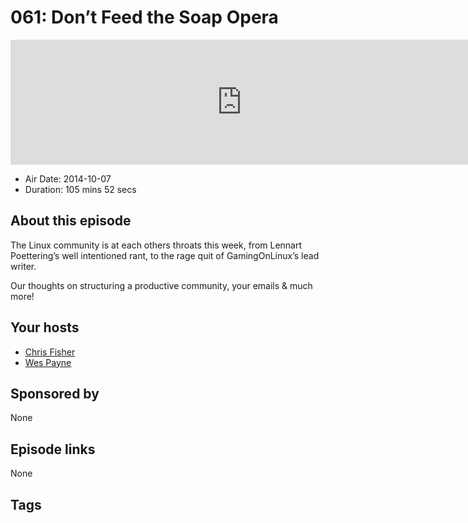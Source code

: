 # 061: Don’t Feed the Soap Opera

<iframe src="https://player.fireside.fm/v2/RUkczH-V+0ULzlPBT?theme=dark" width="740" height="200" frameborder="0" scrolling="no"></iframe>

* Air Date: 2014-10-07
* Duration: 105 mins 52 secs

## About this episode

The Linux community is at each others throats this week, from Lennart Poettering’s well intentioned rant, to the rage quit of GamingOnLinux’s lead writer. 

Our thoughts on structuring a productive community, your emails & much more!

## Your hosts
* [Chris Fisher](https://linuxunplugged.com/hosts/chrislas)
* [Wes Payne](https://linuxunplugged.com/hosts/wes)

## Sponsored by

None



## Episode links

None



## Tags

